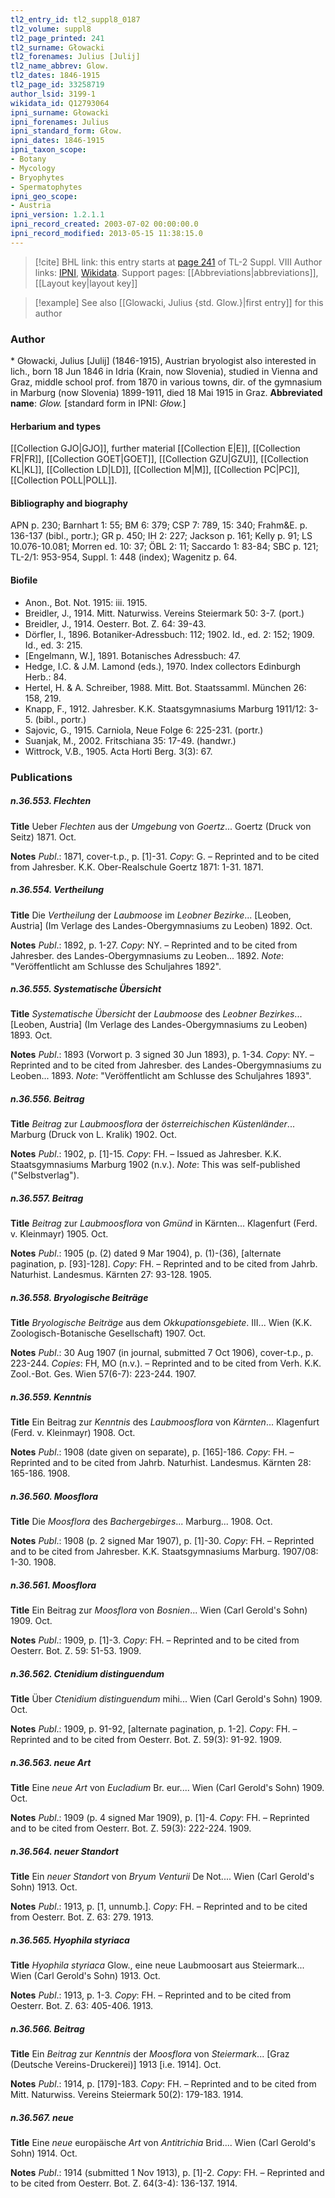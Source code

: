 ```yaml
---
tl2_entry_id: tl2_suppl8_0187
tl2_volume: suppl8
tl2_page_printed: 241
tl2_surname: Głowacki
tl2_forenames: Julius [Julij]
tl2_name_abbrev: Glow.
tl2_dates: 1846-1915
tl2_page_id: 33258719
author_lsid: 3199-1
wikidata_id: Q12793064
ipni_surname: Głowacki
ipni_forenames: Julius
ipni_standard_form: Głow.
ipni_dates: 1846-1915
ipni_taxon_scope: 
- Botany
- Mycology
- Bryophytes
- Spermatophytes
ipni_geo_scope: 
- Austria
ipni_version: 1.2.1.1
ipni_record_created: 2003-07-02 00:00:00.0
ipni_record_modified: 2013-05-15 11:38:15.0
---
```


> [!cite] BHL link: this entry starts at [page 241](https://www.biodiversitylibrary.org/page/33258719) of TL-2 Suppl. VIII
> Author links: [IPNI](https://www.ipni.org/a/3199-1), [Wikidata](https://www.wikidata.org/wiki/Q12793064). Support pages: [[Abbreviations|abbreviations]], [[Layout key|layout key]]

> [!example] See also [[Glowacki, Julius {std. Glow.}|first entry]] for this author

### Author

\* Głowacki, Julius \[Julij\] (1846-1915), Austrian bryologist also interested in lich., born 18 Jun 1846 in Idria (Krain, now Slovenia), studied in Vienna and Graz, middle school prof. from 1870 in various towns, dir. of the gymnasium in Marburg (now Slovenia) 1899-1911, died 18 Mai 1915 in Graz. 
**Abbreviated name**: *Glow.* \[standard form in IPNI: *Głow.*\]

#### Herbarium and types

[[Collection GJO|GJO]], further material [[Collection E|E]], [[Collection FR|FR]], [[Collection GOET|GOET]], [[Collection GZU|GZU]], [[Collection KL|KL]], [[Collection LD|LD]], [[Collection M|M]], [[Collection PC|PC]], [[Collection POLL|POLL]].

#### Bibliography and biography

APN p. 230; Barnhart 1: 55; BM 6: 379; CSP 7: 789, 15: 340; Frahm&E. p. 136-137 (bibl., portr.); GR p. 450; IH 2: 227; Jackson p. 161; Kelly p. 91; LS 10.076-10.081; Morren ed. 10: 37; ÖBL 2: 11; Saccardo 1: 83-84; SBC p. 121; TL-2/1: 953-954, Suppl. 1: 448 (index); Wagenitz p. 64.

#### Biofile

- Anon., Bot. Not. 1915: iii. 1915.
- Breidler, J., 1914. Mitt. Naturwiss. Vereins Steiermark 50: 3-7. (port.)
- Breidler, J., 1914. Oesterr. Bot. Z. 64: 39-43.
- Dörfler, I., 1896. Botaniker-Adressbuch: 112; 1902. Id., ed. 2: 152; 1909. Id., ed. 3: 215.
- \[Engelmann, W.\], 1891. Botanisches Adressbuch: 47.
- Hedge, I.C. & J.M. Lamond (eds.), 1970. Index collectors Edinburgh Herb.: 84.
- Hertel, H. & A. Schreiber, 1988. Mitt. Bot. Staatssamml. München 26: 158, 219.
- Knapp, F., 1912. Jahresber. K.K. Staatsgymnasiums Marburg 1911/12: 3-5. (bibl., portr.)
- Sajovic, G., 1915. Carniola, Neue Folge 6: 225-231. (portr.)
- Suanjak, M., 2002. Fritschiana 35: 17-49. (handwr.)
- Wittrock, V.B., 1905. Acta Horti Berg. 3(3): 67.

### Publications

##### n.36.553. Flechten

**Title**
Ueber *Flechten* aus der *Umgebung* von *Goertz*... Goertz (Druck von Seitz) 1871. Oct.

**Notes**
*Publ*.: 1871, cover-t.p., p. \[1\]-31. *Copy*: G. – Reprinted and to be cited from Jahresber. K.K. Ober-Realschule Goertz 1871: 1-31. 1871.

##### n.36.554. Vertheilung

**Title**
Die *Vertheilung* der *Laubmoose* im *Leobner Bezirke*... \[Leoben, Austria\] (Im Verlage des Landes-Obergymnasiums zu Leoben) 1892. Oct.

**Notes**
*Publ*.: 1892, p. 1-27. *Copy*: NY. – Reprinted and to be cited from Jahresber. des Landes-Obergymnasiums zu Leoben... 1892.
*Note*: "Veröffentlicht am Schlusse des Schuljahres 1892".

##### n.36.555. Systematische Übersicht

**Title**
*Systematische Übersicht* der *Laubmoose* des *Leobner Bezirkes*... \[Leoben, Austria\] (Im Verlage des Landes-Obergymnasiums zu Leoben) 1893. Oct.

**Notes**
*Publ*.: 1893 (Vorwort p. 3 signed 30 Jun 1893), p. 1-34. *Copy*: NY. – Reprinted and to be cited from Jahresber. des Landes-Obergymnasiums zu Leoben... 1893.
*Note*: "Veröffentlicht am Schlusse des Schuljahres 1893".

##### n.36.556. Beitrag

**Title**
*Beitrag* zur *Laubmoosflora* der *österreichischen Küstenländer*... Marburg (Druck von L. Kralik) 1902. Oct.

**Notes**
*Publ*.: 1902, p. \[1\]-15. *Copy*: FH. – Issued as Jahresber. K.K. Staatsgymnasiums Marburg 1902 (n.v.).
*Note*: This was self-published ("Selbstverlag").

##### n.36.557. Beitrag

**Title**
*Beitrag* zur *Laubmoosflora* von *Gmünd* in Kärnten... Klagenfurt (Ferd. v. Kleinmayr) 1905. Oct.

**Notes**
*Publ*.: 1905 (p. (2) dated 9 Mar 1904), p. (1)-(36), \[alternate pagination, p. \[93\]-128\]. *Copy*: FH. – Reprinted and to be cited from Jahrb. Naturhist. Landesmus. Kärnten 27: 93-128. 1905.

##### n.36.558. Bryologische Beiträge

**Title**
*Bryologische Beiträge* aus dem *Okkupationsgebiete*. III... Wien (K.K. Zoologisch-Botanische Gesellschaft) 1907. Oct.

**Notes**
*Publ*.: 30 Aug 1907 (in journal, submitted 7 Oct 1906), cover-t.p., p. 223-244. *Copies*: FH, MO (n.v.). – Reprinted and to be cited from Verh. K.K. Zool.-Bot. Ges. Wien 57(6-7): 223-244. 1907.

##### n.36.559. Kenntnis

**Title**
Ein Beitrag zur *Kenntnis* des *Laubmoosflora* von *Kärnten*... Klagenfurt (Ferd. v. Kleinmayr) 1908. Oct.

**Notes**
*Publ*.: 1908 (date given on separate), p. \[165\]-186. *Copy*: FH. – Reprinted and to be cited from Jahrb. Naturhist. Landesmus. Kärnten 28: 165-186. 1908.

##### n.36.560. Moosflora

**Title**
Die *Moosflora* des *Bachergebirges*... Marburg... 1908. Oct.

**Notes**
*Publ*.: 1908 (p. 2 signed Mar 1907), p. \[1\]-30. *Copy*: FH. – Reprinted and to be cited from Jahresber. K.K. Staatsgymnasiums Marburg. 1907/08: 1-30. 1908.

##### n.36.561. Moosflora

**Title**
Ein Beitrag zur *Moosflora* von *Bosnien*... Wien (Carl Gerold's Sohn) 1909. Oct.

**Notes**
*Publ*.: 1909, p. \[1\]-3. *Copy*: FH. – Reprinted and to be cited from Oesterr. Bot. Z. 59: 51-53. 1909.

##### n.36.562. Ctenidium distinguendum

**Title**
Über *Ctenidium distinguendum* mihi... Wien (Carl Gerold's Sohn) 1909. Oct.

**Notes**
*Publ*.: 1909, p. 91-92, \[alternate pagination, p. 1-2\]. *Copy*: FH. – Reprinted and to be cited from Oesterr. Bot. Z. 59(3): 91-92. 1909.

##### n.36.563. neue Art

**Title**
Eine *neue Art* von *Eucladium* Br. eur.... Wien (Carl Gerold's Sohn) 1909. Oct.

**Notes**
*Publ*.: 1909 (p. 4 signed Mar 1909), p. \[1\]-4. *Copy*: FH. – Reprinted and to be cited from Oesterr. Bot. Z. 59(3): 222-224. 1909.

##### n.36.564. neuer Standort

**Title**
Ein *neuer Standort* von *Bryum Venturii* De Not.... Wien (Carl Gerold's Sohn) 1913. Oct.

**Notes**
*Publ*.: 1913, p. \[1, unnumb.\]. *Copy*: FH. – Reprinted and to be cited from Oesterr. Bot. Z. 63: 279. 1913.

##### n.36.565. Hyophila styriaca

**Title**
*Hyophila styriaca* Glow., eine neue Laubmoosart aus Steiermark... Wien (Carl Gerold's Sohn) 1913. Oct.

**Notes**
*Publ*.: 1913, p. 1-3. *Copy*: FH. – Reprinted and to be cited from Oesterr. Bot. Z. 63: 405-406. 1913.

##### n.36.566. Beitrag

**Title**
Ein *Beitrag* zur *Kenntnis* der *Moosflora* von *Steiermark*... \[Graz (Deutsche Vereins-Druckerei)\] 1913 \[i.e. 1914\]. Oct.

**Notes**
*Publ*.: 1914, p. \[179\]-183. *Copy*: FH. – Reprinted and to be cited from Mitt. Naturwiss. Vereins Steiermark 50(2): 179-183. 1914.

##### n.36.567. neue

**Title**
Eine *neue* europäische *Art* von *Antitrichia* Brid.... Wien (Carl Gerold's Sohn) 1914. Oct.

**Notes**
*Publ*.: 1914 (submitted 1 Nov 1913), p. \[1\]-2. *Copy*: FH. – Reprinted and to be cited from Oesterr. Bot. Z. 64(3-4): 136-137. 1914.

